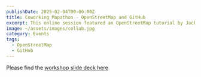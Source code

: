 ```yaml
---
publishDate: 2025-02-04T00:00:00Z
title: Coworking Mapathon - OpenStreetMap and GitHub
excerpt: This online session featured an OpenStreetMap tutorial by Jack from UofT Mapping Club and a GitHub tutorial by Nils and Reyna. We also had group ideation activities during the coworking time.
image: ~/assets/images/collab.jpg
category: Events
tags:
  - OpenStreetMap
  - GitHub
---
```


Please find the [workshop slide deck here](/WaterAtlasCoworkingPresentation.pdf)
